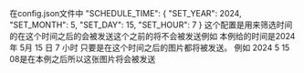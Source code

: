 在config.json文件中 "SCHEDULE_TIME": {
        "SET_YEAR": 2024,
        "SET_MONTH": 5,
        "SET_DAY": 15,
        "SET_HOUR": 7
    }
    这个配置是用来筛选时间的在这个时间之后的会被发送这个之前的将不会被发送例如  本例给的时间是2024 年 5月 15 日 7 小时    只要是在这个时间之后的图片都将被发送。 例如 2024 5 15 08是在本例之后所以这张图片将会被发送

